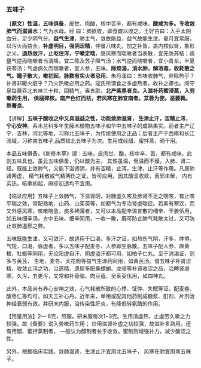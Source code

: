 ### 五味子

**〔原文〕性温，五味俱备**，皮甘、肉酸，核中苦辛，都有咸味。**酸咸为多。专收敛肺气而滋肾水**；气为水母。经 曰：肺欲收，即食酸以收之。王好古曰：入手太阴血分，足少阴气分。**益气生津**，肺主气，敛故能益，益气故能生津。夏月宜常服，以泻火而益金。**补虚明目，强阴涩精**，仲景八味丸，加之补皆，盖内核似肾，象形之义。**退热敛汗，止呕住泻，宁嗽定喘**，感风寒而喘嗽者当表散，宜羌防苏桔；痰壅气逆而喘嗽者当清降，宜二陈及苏子降气汤；水气逆而喘嗽者，宜小青龙，半夏茯苓汤；气虚病久而喘嗽者，宜人参，五味。**除烦渴，消水肿，解酒毒，收耗散之气。瞳子散大，嗽初起，脉数有实火者忌用**。朱丹溪曰：五味收肺气，非除热乎？补肾非暖火脏乎？乃火热嗽必用之药。寇氏所谓食之多虚热者，收补之骤也。闵守泉每晨吞北五味三十粒，固精气，盎五脏。**北产紫黑者良。入滋补药蜜浸蒸，入劳嗽药生用， 俱槌碎核。南产色红而枯，若风寒在肺宜南者。苁蓉为使。恶萎蕤。熬膏良**。

【讲解】**五味子酸收之中又具滋益之性，功能敛肺滋肾， 生津止汗，涩精止泻，宁心安神**。系木兰科多年生藤木植物五味子和华中五味子的成熟果实。前者主产辽宁，吉林，河北等地，习称北五味子，为传统使用之正品；后者主产于西南和长江流域，习称南五味子,品质较北五味子为次。生用或经醋、蜜拌蒸，晒干用。

本品五味俱备，《新修本草》谓：五味，皮肉甘、酸，核中辛、苦，都有咸味，此则五味具也。虽云五味俱备，仍以酸为主， 其性虽温，但温而不燥，入肺、肾二经。既能上敛肺气，又能下滋肾阴，并有涩精，止泻，生津，止汗等作用。凡属肺肾两虚， 精气耗散或气精两伤之证，皆可应用。因其酸涩收敛，表邪未解， 内有实热，咳嗽初起，麻疹初透均不宜用。

【临证应用】五味子上敛肺气，下滋肾阴，对肺虚久咳及肺肾不足之喘咳，有止咳平喘之效，常配熟地、山药、山茱萸等，如都气为专治肾虚喘促。若素有寒饮，而又外感风寒，咳嗽喘急，痰多稀薄者，又可以本品配辛温宣散的细辛、干姜伍用，如五味细辛汤，方中五味、细辛同用，一收一散，既可防止肺气耗散太过，又可防止敛肺遏邪之弊。	

五味既能生津，又可敛汗，故适用于口渴、多汗之证，如热伤气阴，汗多，体倦，气短，口渴，脉虚者，多以五味子配麦冬、人参即生脉散。五味子配人参、麻黄根、牡蛎等同用，无论阳虚自汗、阴虚盗汗都可用，如柏子仁丸。至于消渴证，则多与黄芪、 生地、麦冬、天花粉等益气生津药同用，如黄芪汤。借五味子补肾涩精、收敛止泻之功，治遗精、遗尿多配桑螵蛸、龙骨等补肾收涩之品，治睥肾虛寒，久泻、五更泻，又常和补骨脂、肉豆蔻、吴茱萸伍用，如四神丸。	

此外，本品尚有养心安神之效，心气耗散所致的心悸、怔忡、失眠等证，配麦卷、酸枣仁等均可，如天王补心丹。近年来，单用或配其他药制成糖浆、酊剂、片剂治神经衰弱有效。并研末内服，治传染性肝炎，有降低转氨酶的作用。

【用量用法】2— 6克，煎服。研末服每次1~3克。生用清虚热，止虛劳久嗽之力较强。故《备要》说入劳嗽药生用； 炒用滋肾补虚之功较强，故滋补多熟用。还有用醋、蜜拌蒸制者， —般认为醋制者长于收敛，蜜制则增强补力，减少酸涩之性。

另外，根据临床实践，敛肺滋肾，生津止汗宜用北五味子， 风寒在肺宜用南五味子。 
